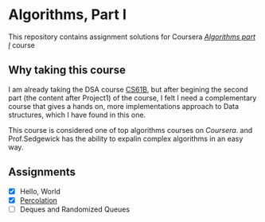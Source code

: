 # Algorithms, Part I

This repository contains assignment solutions for Coursera *[Algorithms part I](https://www.coursera.org/learn/algorithms-part1?)* course

## Why taking this course

I am already taking the DSA course [CS61B](https://github.com/HsHs-dev/UCB-CS61B), but after begining the second part (the content after Project1) of the course, I felt I need a complementary course that gives a hands on, more implementations approach to Data structures, which I have found in this one.

This course is considered one of top algorithms courses on *Coursera*. and Prof.Sedgewick has the ability to expalin complex algorithms in an easy way.

## Assignments

- [x] Hello, World
- [x] [Percolation](https://coursera.cs.princeton.edu/algs4/assignments/percolation/specification.php)
- [ ] Deques and Randomized Queues
